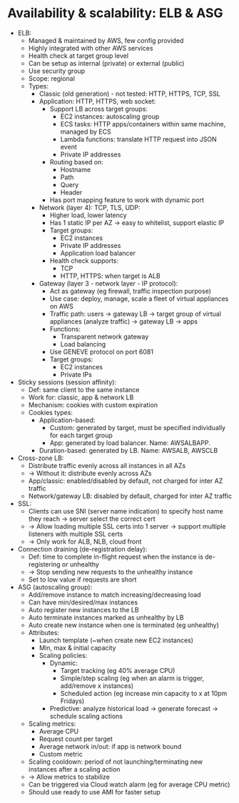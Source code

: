 # Availability & scalability: ELB & ASG
- ELB:
  - Managed & maintained by AWS, few config provided
  - Highly integrated with other AWS services
  - Health check at target group level
  - Can be setup as internal (private) or external (public)
  - Use security group
  - Scope: regional
  - Types:
    - Classic (old generation) - not tested: HTTP, HTTPS, TCP, SSL
    - Application: HTTP, HTTPS, web socket:
      - Support LB across target groups:
        - EC2 instances: autoscaling group
        - ECS tasks: HTTP apps/containers within same machine, managed by ECS
        - Lambda functions: translate HTTP request into JSON event
        - Private IP addresses
      - Routing based on:
        - Hostname
        - Path
        - Query
        - Header
      - Has port mapping feature to work with dynamic port
    - Network (layer 4): TCP, TLS, UDP:
      - Higher load, lower latency
      - Has 1 static IP per AZ -> easy to whitelist, support elastic IP
      - Target groups:
        - EC2 instances
        - Private IP addresses
        - Application load balancer
      - Health check supports:
        - TCP
        - HTTP, HTTPS: when target is ALB
    - Gateway (layer 3 - network layer - IP protocol):
      - Act as gateway (eg firewall, traffic inspection purpose)
      - Use case: deploy, manage, scale a fleet of virtual appliances on AWS
      - Traffic path: users -> gateway LB -> target group of virtual appliances (analyze traffic) -> gateway LB -> apps
      - Functions:
        - Transparent network gateway
        - Load balancing
      - Use GENEVE protocol on port 6081
      - Target groups:
        - EC2 instances
        - Private IPs
- Sticky sessions (session affinity):
  - Def: same client to the same instance
  - Work for: classic, app & network LB
  - Mechanism: cookies with custom expiration
  - Cookies types:
    - Application-based:
      - Custom: generated by target, must be specified individually for each target group
      - App: generated by load balancer. Name: AWSALBAPP.
    - Duration-based: generated by LB. Name: AWSALB, AWSCLB
- Cross-zone LB:
  - Distribute traffic evenly across all instances in all AZs
  - -> Without it: distribute evenly across AZs
  - App/classic: enabled/disabled by default, not charged for inter AZ traffic
  - Network/gateway LB: disabled by default, charged for inter AZ traffic
- SSL:
  - Clients can use SNI (server name indication) to specify host name they reach -> server select the correct cert
  - -> Allow loading multiple SSL certs into 1 server -> support multiple listeners with multiple SSL certs
  - -> Only work for ALB, NLB, cloud front
- Connection draining (de-registration delay):
  - Def: time to complete in-flight request when the instance is de-registering or unhealthy
  - -> Stop sending new requests to the unhealthy instance
  - Set to low value if requests are short
- ASG (autoscaling group):
  - Add/remove instance to match increasing/decreasing load
  - Can have min/desired/max instances
  - Auto register new instances to the LB
  - Auto terminate instances marked as unhealthy by LB
  - Auto create new instance when one is terminated (eg unhealthy)
  - Attributes:
    - Launch template (~when create new EC2 instances)
    - Min, max & initial capacity
    - Scaling policies:
      - Dynamic:
        - Target tracking (eg 40% average CPU)
        - Simple/step scaling (eg when an alarm is trigger, add/remove x instances)
        - Scheduled action (eg increase min capacity to x at 10pm Fridays)
      - Predictive: analyze historical load -> generate forecast -> schedule scaling actions
  - Scaling metrics:
    - Average CPU
    - Request count per target
    - Average network in/out: if app is network bound
    - Custom metric
  - Scaling cooldown: period of not launching/terminating new instances after a scaling action
  - -> Allow metrics to stabilize
  - Can be triggered via Cloud watch alarm (eg for average CPU metric)
  - Should use ready to use AMI for faster setup